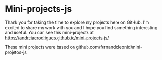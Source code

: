 # Mini-projects-js

Thank you for taking the time to explore my projects here on GitHub. I'm excited to share my work with you and I hope you find something interesting and useful. 
You can see this mini-projects at https://andreiacrodrigues.github.io/mini-projects-js/




These mini projects were based on github.com/fernandoleonid/mini-projetos-js

